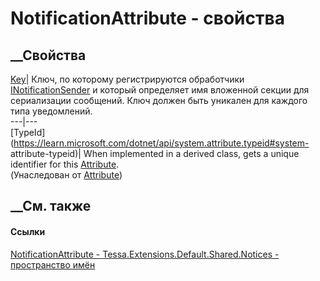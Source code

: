 # NotificationAttribute - свойства
##  __Свойства
[Key](P_Tessa_Extensions_Default_Shared_Notices_NotificationAttribute_Key.htm)|
Ключ, по которому регистрируются обработчики
[INotificationSender](T_Tessa_Extensions_Default_Shared_Notices_INotificationSender.htm)
и который определяет имя вложенной секции для сериализации сообщений. Ключ
должен быть уникален для каждого типа уведомлений.  
---|---  
[TypeId](https://learn.microsoft.com/dotnet/api/system.attribute.typeid#system-
attribute-typeid)| When implemented in a derived class, gets a unique
identifier for this
[Attribute](https://learn.microsoft.com/dotnet/api/system.attribute).  
(Унаследован от
[Attribute](https://learn.microsoft.com/dotnet/api/system.attribute))  
##  __См. также
#### Ссылки
[NotificationAttribute -
](T_Tessa_Extensions_Default_Shared_Notices_NotificationAttribute.htm)
[Tessa.Extensions.Default.Shared.Notices - пространство
имён](N_Tessa_Extensions_Default_Shared_Notices.htm)
